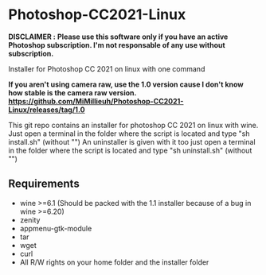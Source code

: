 # Photoshop-CC2021-Linux

**DISCLAIMER :**
**Please use this software only if you have an active Photoshop subscription. I'm not responsable of any use without subscription.**

Installer for Photoshop CC 2021 on linux with one command

**If you aren't using camera raw, use the 1.0 version cause I don't know how stable is the camera raw version. https://github.com/MiMillieuh/Photoshop-CC2021-Linux/releases/tag/1.0**

This git repo contains an installer for photoshop CC 2021 on linux with wine.
Just open a terminal in the folder where the script is located and type "sh install.sh" (without "")
An uninstaller is given with it too just open a terminal in the folder where the script is located and type "sh uninstall.sh"  (without "")

## Requirements
- wine >=6.1 (Should be packed with the 1.1 installer because of a bug in wine >=6.20)
- zenity
- appmenu-gtk-module
- tar
- wget
- curl
- All R/W rights on your home folder and the installer folder
